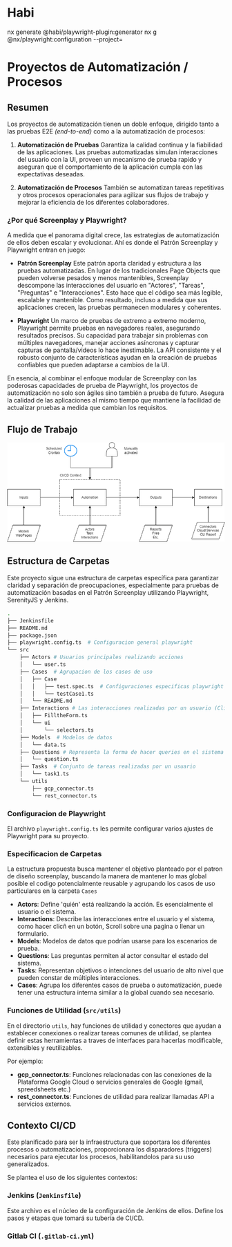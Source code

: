 # Habi
nx generate @habi/playwright-plugin:generator <automation>
nx g @nx/playwright:configuration --project=<automation>


# Proyectos de Automatización / Procesos

## Resumen

Los proyectos de automatización tienen un doble enfoque, dirigido tanto a las pruebas E2E *(end-to-end)* como a la automatización de procesos:

1. **Automatización de Pruebas** 
Garantiza la calidad continua y la fiabilidad de las aplicaciones. Las pruebas automatizadas simulan interacciones del usuario con la UI, proveen un mecanismo de prueba rapido y aseguran que el comportamiento de la aplicación cumpla con las expectativas deseadas.

2. **Automatización de Procesos** 
También se automatizan tareas repetitivas y otros procesos operacionales para agilizar sus flujos de trabajo y mejorar la eficiencia de los diferentes colaboradores.

### ¿Por qué Screenplay y Playwright?

A medida que el panorama digital crece, las estrategias de automatización de ellos deben escalar y evolucionar. Ahí es donde el Patrón Screenplay y Playwright entran en juego:

- **Patrón Screenplay** 
Este patrón aporta claridad y estructura a las pruebas automatizadas. En lugar de los tradicionales Page Objects que pueden volverse pesados y menos mantenibles, 
Screenplay descompone las interacciones del usuario en "Actores", "Tareas", "Preguntas" e "Interacciones". Esto hace que el código sea más legible, escalable y mantenible. 
Como resultado, incluso a medida que sus aplicaciones crecen, las pruebas permanecen modulares y coherentes.

- **Playwright** 
Un marco de pruebas de extremo a extremo moderno, Playwright permite pruebas en navegadores reales, asegurando resultados precisos. Su capacidad para trabajar sin problemas 
con múltiples navegadores, manejar acciones asíncronas y capturar capturas de pantalla/videos lo hace inestimable. 
La API consistente y el robusto conjunto de características ayudan en la creación de pruebas confiables que pueden adaptarse a cambios de la UI.

En esencia, al combinar el enfoque modular de Screenplay con las poderosas capacidades de prueba de Playwright, los proyectos de automatización no solo son ágiles 
sino también a prueba de futuro. Asegura la calidad de las aplicaciones al mismo tiempo que mantiene la facilidad de actualizar pruebas a medida que cambian los requisitos.

## Flujo de Trabajo

![workflow](./docs/automation.png)

## Estructura de Carpetas

Este proyecto sigue una estructura de carpetas específica para garantizar claridad y separación de preocupaciones, especialmente para pruebas de automatización basadas en el Patrón Screenplay utilizando Playwright, SerenityJS y Jenkins.


```bash
.
├── Jenkinsfile
├── README.md
├── package.json
├── playwright.config.ts  # Configuracion general playwright
└── src
    ├── Actors # Usuarios principales realizando acciones
    │   └── user.ts
    ├── Cases  # Agrupacion de los casos de uso
    │   ├── Case
    │   │   ├── test.spec.ts  # Configuraciones especificas playwright
    │   │   └── testCase1.ts
    │   └── README.md
    ├── Interactions # Las interacciones realizadas por un usuario (Click, Scrolls)
    │   ├── FilltheForm.ts
    │   └── ui
    │       └── selectors.ts
    ├── Models  # Modelos de datos
    │   └── data.ts
    ├── Questions # Representa la forma de hacer queries en el sistema
    │   └── question.ts
    ├── Tasks  # Conjunto de tareas realizadas por un usuario 
    │   └── task1.ts
    └── utils
        ├── gcp_connector.ts
        └── rest_connector.ts
```

### Configuracion de Playwright

El archivo `playwright.config.ts` les permite configurar varios ajustes de Playwright para su proyecto.

### Especificacion de Carpetas 

La estructura propuesta busca mantener el objetivo planteado por el patron de diseño screenplay, buscando la manera de mantener lo mas global posible el codigo potencialmente reusable y agrupando los casos de uso particulares en la carpeta `Cases`

- **Actors**: Define 'quién' está realizando la acción. Es esencialmente el usuario o el sistema.
- **Interactions**: Describe las interacciones entre el usuario y el sistema, como hacer clicñ en un botón, Scroll sobre una pagina o llenar un formulario.
- **Models**: Modelos de datos que podrían usarse para los escenarios de prueba.
- **Questions**: Las preguntas permiten al actor consultar el estado del sistema.
- **Tasks**: Representan objetivos o intenciones del usuario de alto nivel que pueden constar de múltiples interacciones.
- **Cases**: Agrupa los diferentes casos de prueba o automatización, puede tener una estructura interna similar a la global cuando sea necesario.


### Funciones de Utilidad (`src/utils`)

En el directorio `utils`, hay funciones de utilidad y conectores que ayudan a establecer conexiones o realizar tareas comunes de utilidad, se plantea definir estas herramientas a traves de interfaces para hacerlas modificable, extensibles y reutilizables.

Por ejemplo:

- **gcp_connector.ts**: Funciones relacionadas con las conexiones de la Plataforma Google Cloud o servicios generales de Google (gmail, spreedsheets etc.)
- **rest_connector.ts**: Funciones de utilidad para realizar llamadas API a servicios externos.


## Contexto CI/CD

Este planificado para ser la infraestructura que soportara los diferentes procesos o automatizaciones, proporcionara los disparadores (triggers) necesarios para ejecutar los procesos, habilitandolos para su uso generalizados.

Se plantea el uso de los siguientes contextos:

### Jenkins (`Jenkinsfile`)

Este archivo es el núcleo de la configuración de Jenkins de ellos. Define los pasos y etapas que tomará su tubería de CI/CD.


### Gitlab CI (`.gitlab-ci.yml`)
